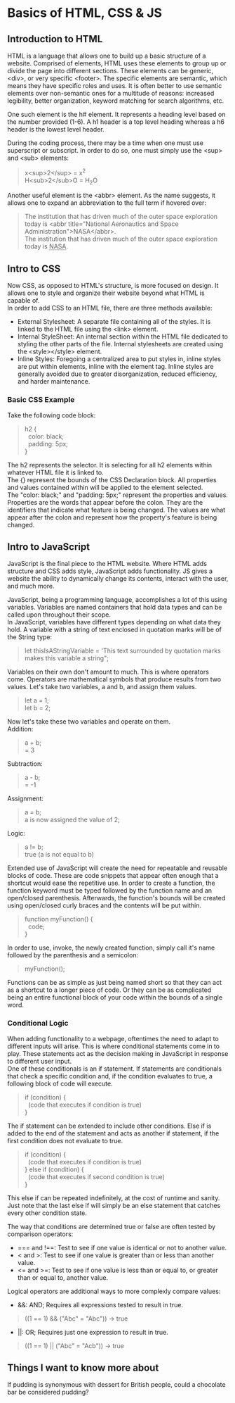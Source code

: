 # Basics of HTML, CSS & JS

## Introduction to HTML

HTML is a language that allows one to build up a basic structure of a website. Comprised of elements, HTML uses these elements to group up or divide the page into different sections. These elements can be generic, \<div>, or very specific \<footer>. The specific elements are semantic, which means they have specific roles and uses. It is often better to use semantic elements over non-semantic ones for a multitude of reasons: increased legibility, better organization, keyword matching for search algorithms, etc.

One such element is the h# element. It represents a heading level based on the number provided (1-6). A h1 header is a top level heading whereas a h6 header is the lowest level header.

During the coding process, there may be a time when one must use superscript or subscript. In order to do so, one must simply use the \<sup> and \<sub> elements:
> x\<sup>2\</sup> = x<sup>2</sup>  
> H\<sub>2\</sub>O = H<sub>2</sub>O  

Another useful element is the \<abbr> element. As the name suggests, it allows one to expand an abbreviation to the full term if hovered over:
> The institution that has driven much of the outer space exploration today is \<abbr title="National Aeronautics and Space Administration">NASA\</abbr>.  
> The institution that has driven much of the outer space exploration today is <abbr title="National Aeronautics and Space Administration">NASA</abbr>.

## Intro to CSS

Now CSS, as opposed to HTML's structure, is more focused on design. It allows one to style and organize their website beyond what HTML is capable of.  
In order to add CSS to an HTML file, there are three methods available:

- External Stylesheet: A separate file containing all of the styles. It is linked to the HTML file using the \<link> element.
- Internal StyleSheet: An internal section within the HTML file dedicated to styling the other parts of the file. Internal stylesheets are created using the \<style>\</style> element.
- Inline Styles: Foregoing a centralized area to put styles in, inline styles are put within elements, inline with the element tag. Inline styles are generally avoided due to greater disorganization, reduced efficiency, and harder maintenance.

### Basic CSS Example

Take the following code block:
>h2 {  
>&nbsp;&nbsp;color: black;  
>&nbsp;&nbsp;padding: 5px;  
>}

The h2 represents the selector. It is selecting for all h2 elements within whatever HTML file it is linked to.  
The {} represent the bounds of the CSS Declaration block. All properties and values contained within will be applied to the element selected.  
The "color: black;" and "padding: 5px;" represent the properties and values. Properties are the words that appear before the colon. They are the identifiers that indicate what feature is being changed. The values are what appear after the colon and represent how the property's feature is being changed.

## Intro to JavaScript

JavaScript is the final piece to the HTML website. Where HTML adds structure and CSS adds style, JavaScript adds functionality. JS gives a website the ability to dynamically change its contents, interact with the user, and much more.

JavaScript, being a programming language, accomplishes a lot of this using variables. Variables are named containers that hold data types and can be called upon throughout their scope.  
In JavaScript, variables have different types depending on what data they hold. A variable with a string of text enclosed in quotation marks will be of the String type:

> let thisIsAStringVariable = 'This text surrounded by quotation marks makes this variable a string";  

Variables on their own don't amount to much. This is where operators come. Operators are mathematical symbols that produce results from two values. Let's take two variables, a and b, and assign them values.

> let a = 1;  
> let b = 2;

Now let's take these two variables and operate on them.  
Addition:

> a + b;  
> = 3

Subtraction:

> a - b;  
> = -1

Assignment:

> a = b;  
> a is now assigned the value of 2;

Logic:

> a != b;  
> true (a is not equal to b)

Extended use of JavaScript will create the need for repeatable and reusable blocks of code. These are code snippets that appear often enough that a shortcut would ease the repetitive use. In order to create a function, the function keyword must be typed followed by the function name and an open/closed parenthesis. Afterwards, the function's bounds will be created using open/closed curly braces and the contents will be put within.

> function myFunction() {  
> &nbsp;&nbsp;code;  
> }

In order to use, invoke, the newly created function, simply call it's name followed by the parenthesis and a semicolon:

> myFunction();

Functions can be as simple as just being named short so that they can act as a shortcut to a longer piece of code. Or they can be as complicated being an entire functional block of your code within the bounds of a single word.

### Conditional Logic

When adding functionality to a webpage, oftentimes the need to adapt to different inputs will arise. This is where conditional statements come in to play. These statements act as the decision making in JavaScript in response to different user input.  
One of these conditionals is an if statement. If statements are conditionals that check a specific condition and, if the condition evaluates to true, a following block of code will execute.

> if (condition) {  
> &nbsp;&nbsp;(code that executes if condition is true)  
>}

The if statement can be extended to include other conditions. Else if is added to the end of the statement and acts as another if statement, if the first condition does not evaluate to true.

> if (condition) {  
> &nbsp;&nbsp;(code that executes if condition is true)  
> } else if (condition) {  
> &nbsp;&nbsp;(code that executes if second condition is true)  
> }

This else if can be repeated indefinitely, at the cost of runtime and sanity. Just note that the last else if will simply be an else statement that catches every other condition state.

The way that conditions are determined true or false are often tested by comparison operators:

- === and !==: Test to see if one value is identical or not to another value.
- < and >: Test to see if one value is greater than or less than another value.
- <= and >=: Test to see if one value is less than or equal to, or greater than or equal to, another value.

Logical operators are additional ways to more complexly compare values:

- &&: AND; Requires all expressions tested to result in true.

> ((1 == 1) \&\& ("Abc" = "Abc")) -> true

- \|\|: OR; Requires just one expression to result in true.

> ((1 == 1) \|\| ("Abc" = "Acb")) -> true

## Things I want to know more about

If pudding is synonymous with dessert for British people, could a chocolate bar be considered pudding?